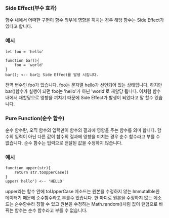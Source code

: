 ### Side Effect(부수 효과)
함수 내에서 어떠한 구현이 함수 외부에 영향을 끼치는 경우 해당 함수는 Side Effect가 있다고 합니다.

### 예시

```
let foo = 'hello'

function bar(){
    foo = 'world'
}
bar(); <-- bar는 Side Effect를 발생 시킵니다.
```

전역 변수인 foo가 있습니다. foo는 문자열 hello가 선언되어 있는 상태입니다.
하지만 bar()함수가 실행이 되면 foo는
'hello'가 아닌 'world'로 재할당 됩니다.
이처럼 함수 내에서 재할당으로 영향을 끼치기 때문에 Side Effect가 발생이 되었다고 말 할수 있습니다.


### Pure Function(순수 함수)
순수 함수란, 오직 함수의 입력만이 함수의 결과에 영향을 주는 함수를 의미 합니다. 함수의 입력이 아닌 다른 값이 함수의 결과에 영향을 미치는 경우 순수 함수라고 부를 수 없습니다.
순수 함수는 입력으로 전달된 값을 수정하지 않습니다.


### 예시

```
function upper(str){
    return str.toUpperCase()
}
upper('hello') <-- 'HELLO'
```

upper라는 함수 안에 toUpperCase 메소드는 원본을 수정하지 않는 
Immutalble한 데이터기 때문에 순수함수라고 부를수 있습니다.
한 마디로 원본을 수정하지 않는 메소드는 순수함수라 칭할 수 있고
원본을 수정하는 Math.random()처럼
값이 랜덤으로 바뀌는 함수는 순수 함수라고 부를 수 없습니다.
